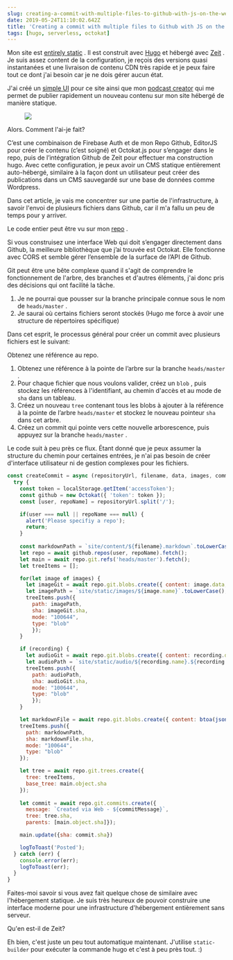 ```yaml
---
slug: creating-a-commit-with-multiple-files-to-github-with-js-on-the-web
date: 2019-05-24T11:10:02.642Z
title: 'Creating a commit with multiple files to Github with JS on the web'
tags: [hugo, serverless, octokat]
---
```

Mon site est [entirely static](https://github.com/PaulKinlan/paul.kinlan.me) . Il est construit avec [Hugo](https://gohugo.io) et hébergé avec [Zeit](https://zeit.co) . Je suis assez content de la configuration, je reçois des versions quasi instantanées et une livraison de contenu CDN très rapide et je peux faire tout ce dont j&#39;ai besoin car je ne dois gérer aucun état.

J&#39;ai créé un [simple UI](https://github.com/PaulKinlan/paul.kinlan.me/tree/main/static/share/image) pour ce site ainsi que mon [podcast creator](https://github.com/PaulKinlan/podcastinabox-editor) qui me permet de publier rapidement un nouveau contenu sur mon site hébergé de manière statique.

<figure><img src="/images/2019-05-24-creating-a-commit-with-multiple-files-to-github-with-js-on-the-web-0.jpeg"></figure>

Alors. Comment l&#39;ai-je fait?

C’est une combinaison de Firebase Auth et de mon Repo Github, EditorJS pour créer le contenu (c’est soigné) et Octokat.js pour s’engager dans le repo, puis de l’intégration Github de Zeit pour effectuer ma construction hugo. Avec cette configuration, je peux avoir un CMS statique entièrement auto-hébergé, similaire à la façon dont un utilisateur peut créer des publications dans un CMS sauvegardé sur une base de données comme Wordpress.

Dans cet article, je vais me concentrer sur une partie de l&#39;infrastructure, à savoir l&#39;envoi de plusieurs fichiers dans Github, car il m&#39;a fallu un peu de temps pour y arriver.

Le code entier peut être vu sur mon [repo](https://github.com/PaulKinlan/podcastinabox-editor/blob/master/record/javascripts/main.mjs#L90) .

Si vous construisez une interface Web qui doit s’engager directement dans Github, la meilleure bibliothèque que j’ai trouvée est Octokat. Elle fonctionne avec CORS et semble gérer l’ensemble de la surface de l’API de Github.

Git peut être une bête complexe quand il s&#39;agit de comprendre le fonctionnement de l&#39;arbre, des branches et d&#39;autres éléments, j&#39;ai donc pris des décisions qui ont facilité la tâche.

1. Je ne pourrai que pousser sur la branche principale connue sous le nom de `heads/master` .
1. Je saurai où certains fichiers seront stockés (Hugo me force à avoir une structure de répertoires spécifique)


Dans cet esprit, le processus général pour créer un commit avec plusieurs fichiers est le suivant:

Obtenez une référence au repo.

1. Obtenez une référence à la pointe de l’arbre sur la branche `heads/master` .
1. Pour chaque fichier que nous voulons valider, créez un `blob` , puis stockez les références à l&#39;identifiant, au chemin d&#39;accès et au mode de `sha` dans un tableau.
1. Créez un nouveau `tree` contenant tous les blobs à ajouter à la référence à la pointe de l’arbre `heads/master` et stockez le nouveau pointeur `sha` dans cet arbre.
1. Créez un commit qui pointe vers cette nouvelle arborescence, puis appuyez sur la branche `heads/master` .

Le code suit à peu près ce flux. Étant donné que je peux assumer la structure du chemin pour certaines entrées, je n&#39;ai pas besoin de créer d&#39;interface utilisateur ni de gestion complexes pour les fichiers.

```JavaScript
const createCommit = async (repositoryUrl, filename, data, images, commitMessage, recording) => {
  try {
    const token = localStorage.getItem('accessToken');
    const github = new Octokat({ 'token': token });
    const [user, repoName] = repositoryUrl.split('/');

    if(user === null || repoName === null) {
      alert('Please specifiy a repo');
      return;
    }
    
    const markdownPath = `site/content/${filename}.markdown`.toLowerCase();
    let repo = await github.repos(user, repoName).fetch();
    let main = await repo.git.refs('heads/master').fetch();
    let treeItems = [];

    for(let image of images) {
      let imageGit = await repo.git.blobs.create({ content: image.data, encoding: 'base64' });
      let imagePath = `site/static/images/${image.name}`.toLowerCase();
      treeItems.push({
        path: imagePath,
        sha: imageGit.sha,
        mode: "100644",
        type: "blob"
        });
    }

    if (recording) {
      let audioGit = await repo.git.blobs.create({ content: recording.data, encoding: 'base64' });
      let audioPath = `site/static/audio/${recording.name}.${recording.extension}`.toLowerCase();
      treeItems.push({
        path: audioPath,
        sha: audioGit.sha,
        mode: "100644",
        type: "blob"
        });
    }

    let markdownFile = await repo.git.blobs.create({ content: btoa(jsonEncode(data)), encoding: 'base64' });
    treeItems.push({
      path: markdownPath,
      sha: markdownFile.sha,
      mode: "100644",
      type: "blob"
    });

    let tree = await repo.git.trees.create({
      tree: treeItems,
      base_tree: main.object.sha
    });
  
    let commit = await repo.git.commits.create({
      message: `Created via Web - ${commitMessage}`,
      tree: tree.sha,
      parents: [main.object.sha]});

    main.update({sha: commit.sha})

    logToToast('Posted');
  } catch (err) {
    console.error(err);
    logToToast(err);
  }
}
```

Faites-moi savoir si vous avez fait quelque chose de similaire avec l&#39;hébergement statique. Je suis très heureux de pouvoir construire une interface moderne pour une infrastructure d&#39;hébergement entièrement sans serveur.

Qu&#39;en est-il de Zeit?

Eh bien, c&#39;est juste un peu tout automatique maintenant. J&#39;utilise `static-builder` pour exécuter la commande hugo et c&#39;est à peu près tout. :)